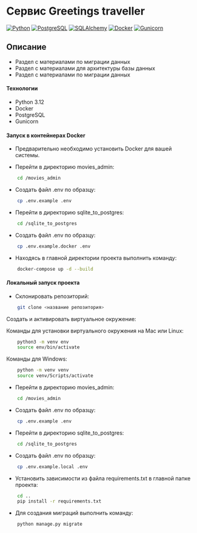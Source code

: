 # 

# Cервис Greetings traveller

[![Python](https://img.shields.io/badge/-Python-464646?style=flat-square&logo=Python)](https://www.python.org/)
[![PostgreSQL](https://img.shields.io/badge/-PostgreSQL-464646?style=flat-square&logo=PostgreSQL)](https://www.postgresql.org/)
[![SQLAlchemy](https://img.shields.io/badge/-SQLAlchemy-464646?style=flat-square&logo=SQLAlchemy)](https://www.sqlalchemy.org/)
[![Docker](https://img.shields.io/badge/-Docker-464646?style=flat-square&logo=docker)](https://www.docker.com/)
[![Gunicorn](https://img.shields.io/badge/-Gunicorn-464646?style=flat-square&logo=gunicorn)](https://gunicorn.org/)


## Описание

- Раздел с материалами по миграции данных
- Раздел c материалами для архитектуры базы данных
- Раздел с материалами по миграции данных


#### Технологии

- Python 3.12
- Docker
- PostgreSQL
- Gunicorn


#### Запуск в контейнерах Docker

- Предварительно необходимо установить Docker для вашей системы.


- Перейти в директорию movies_admin:

```bash
    cd /movies_admin
```

- Создать файл .env по образцу:

```bash
    cp .env.example .env

```
- Перейти в директорию sqlite_to_postgres:

```bash
    cd /sqlite_to_postgres
```

- Создать файл .env по образцу:

```bash
    cp .env.example.docker .env
```


- Находясь в главной директории проекта выполнить команду:


``` bash
    docker-compose up -d --build  
```



#### Локальный запуск проекта

- Склонировать репозиторий:

```bash
    git clone <название репозитория>
```

Cоздать и активировать виртуальное окружение:

Команды для установки виртуального окружения на Mac или Linux:

```bash
    python3 -m venv env
    source env/bin/activate
```

Команды для Windows:

```bash
    python -m venv venv
    source venv/Scripts/activate

```

- Перейти в директорию movies_admin:

```bash
    cd /movies_admin
```

- Создать файл .env по образцу:

```bash
    cp .env.example .env

```
- Перейти в директорию sqlite_to_postgres:

```bash
    cd /sqlite_to_postgres
```

- Создать файл .env по образцу:

```bash
    cp .env.example.local .env
```

- Установить зависимости из файла requirements.txt в главной папке проекта:

```bash
    cd ..
    pip install -r requirements.txt
```

- Для создания миграций выполнить команду:

```bash
    python manage.py migrate
```

